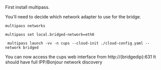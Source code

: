 First install multipass.

You'll need to decide which network adapter to use for the bridge.

```multipass networks```

```multipass set local.bridged-network=eth0```

``` multipass launch -vv -n cups --cloud-init ./cloud-config.yaml --network bridged```

You can now access the cups web interface from http://{bridgedip}:631
It should have full IPP/Bonjour network discovery